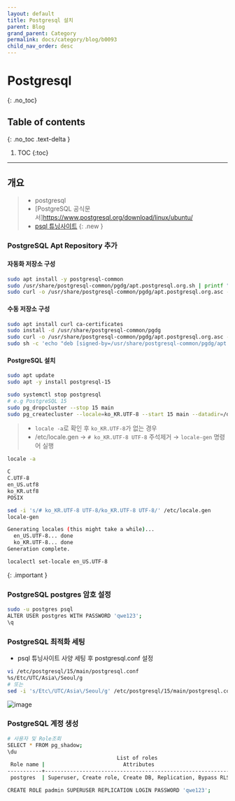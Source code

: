 ```yaml
---
layout: default
title: Postgresql 설치
parent: Blog
grand_parent: Category
permalink: docs/category/blog/b0093
child_nav_order: desc
---
```

# Postgresql
{: .no_toc}

## Table of contents
{: .no_toc .text-delta }

1. TOC
{:toc}

---
## 개요

> - postgresql
> - [PostgreSQL 공식문서]https://www.postgresql.org/download/linux/ubuntu/
> - [psql 튜닝사이트](https://pgtune.leopard.in.ua/)
{: .new }

### PostgreSQL Apt Repository 추가

#### **자동화 저장소 구성**

```bash
sudo apt install -y postgresql-common
sudo /usr/share/postgresql-common/pgdg/apt.postgresql.org.sh | printf "\n" | read
sudo curl -o /usr/share/postgresql-common/pgdg/apt.postgresql.org.asc --fail https://www.postgresql.org/media/keys/ACCC4CF8.asc
```

#### **수동 저장소 구성**

```bash
sudo apt install curl ca-certificates
sudo install -d /usr/share/postgresql-common/pgdg
sudo curl -o /usr/share/postgresql-common/pgdg/apt.postgresql.org.asc --fail https://www.postgresql.org/media/keys/ACCC4CF8.asc
sudo sh -c 'echo "deb [signed-by=/usr/share/postgresql-common/pgdg/apt.postgresql.org.asc] https://apt.postgresql.org/pub/repos/apt $(lsb_release -cs)-pgdg main" > /etc/apt/sources.list.d/pgdg.list'
```

#### **PostgreSQL 설치**

```bash
sudo apt update
sudo apt -y install postgresql-15
```

```bash
sudo systemctl stop postgresql
# e.g PostgreSQL 15
sudo pg_dropcluster --stop 15 main
sudo pg_createcluster --locale=ko_KR.UTF-8 --start 15 main --datadir=/data/postgresql/15/main
```

> - `locale -a`로 확인 후 `ko_KR.UTF-8`가 없는 경우
> - /etc/locale.gen → `# ko_KR.UTF-8 UTF-8` 주석제거 → `locale-gen` 명령어 실행
>
```bash
locale -a
```
>  
```bash
C
C.UTF-8
en_US.utf8
ko_KR.utf8
POSIX
```
> 
```bash
sed -i 's/# ko_KR.UTF-8 UTF-8/ko_KR.UTF-8 UTF-8/' /etc/locale.gen
locale-gen
```
>  
```bash
Generating locales (this might take a while)...
  en_US.UTF-8... done
  ko_KR.UTF-8... done
Generation complete.
```
>
```bash
localectl set-locale en_US.UTF-8
```
>
{: .important }

### PostgreSQL postgres 암호 설정

```bash
sudo -u postgres psql
ALTER USER postgres WITH PASSWORD 'qwe123';
\q
```

### PostgreSQL 최적화 세팅

- psql 튜닝사이트 사양 세팅 후 postgresql.conf 설정
```bash
vi /etc/postgresql/15/main/postgresql.conf
%s/Etc/UTC/Asia\/Seoul/g
# 또는
sed -i 's/Etc\/UTC/Asia\/Seoul/g' /etc/postgresql/15/main/postgresql.conf
```

![image](https://github.com/heaths2/heaths2.github.io/assets/36792594/0b878fde-20d1-4ed6-84ee-037cedfd21dc)


### PostgreSQL 계정 생성

```bash
# 사용자 및 Role조회
SELECT * FROM pg_shadow;
\du
                                   List of roles
 Role name |                         Attributes                         | Member of 
-----------+------------------------------------------------------------+-----------
 postgres  | Superuser, Create role, Create DB, Replication, Bypass RLS | {}
```

```bash
CREATE ROLE padmin SUPERUSER REPLICATION LOGIN PASSWORD 'qwe123';
```
